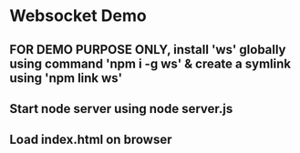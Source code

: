 # Websocket Demo 

## FOR DEMO PURPOSE ONLY, install 'ws' globally using command 'npm i -g ws' & create a symlink using 'npm link ws'

## Start node server using node server.js

## Load index.html on browser